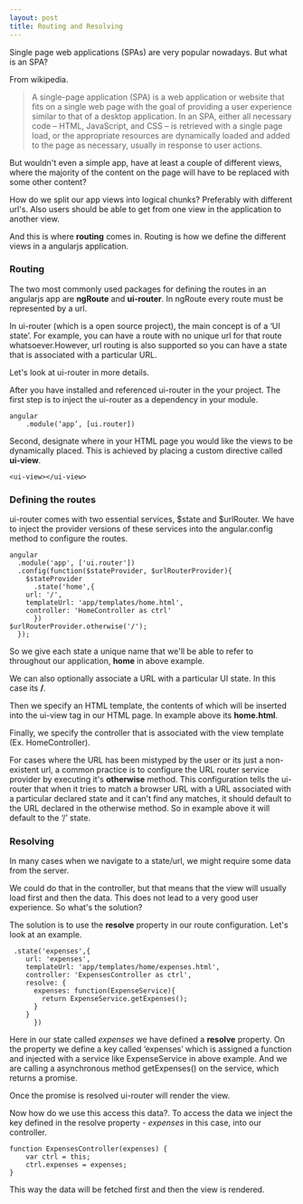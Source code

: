 ```yaml
---
layout: post
title: Routing and Resolving
---
```



Single page web applications (SPAs) are very popular nowadays. But what is an SPA?

From wikipedia.

>A single-page application (SPA) is a web application or website that fits on a single web page with the goal of providing a user experience similar to that of a desktop application. In an SPA, either all necessary code – HTML, JavaScript, and CSS – is retrieved with a single page load, or the appropriate resources are dynamically loaded and added to the page as necessary, usually in response to user actions.

But wouldn't even a simple app, have at least a couple of different views, where the majority of the content on the page will have to be replaced with some other content?

How do we split our app views into logical chunks? Preferably with different url's. Also users should be able to get from one view in the application to another view.


And this is where **routing** comes in. Routing is how we define the different views in a angularjs application.


### Routing

The two most commonly used packages for defining the routes in an angularjs app are **ngRoute** and **ui-router**. In ngRoute every route must be represented by a url. 

In ui-router (which is a open source project), the main concept is of a ‘UI state’. For example, you can have a route with no unique url for that route whatsoever.However, url routing is also supported so you can have a state that is associated with a particular URL.

Let's look at ui-router in more details.

After you have installed and referenced ui-router in the your project.
The first step is to inject the ui-router as a dependency  in your module.

	angular
     	.module(‘app’, [ui.router])

Second, designate where in your HTML page you would like the views to be dynamically placed. This is achieved by placing a custom directive called **ui-view**.
	
	<ui-view></ui-view>

### Defining the routes

ui-router comes with two essential services, $state and $urlRouter. We have to inject the provider versions of these services into the angular.config method to configure the routes.

	angular
	  .module('app', ['ui.router'])
	  .config(function($stateProvider, $urlRouterProvider){
	    $stateProvider
	      .state('home',{
		url: '/',
		templateUrl: 'app/templates/home.html',
		controller: 'HomeController as ctrl'
	      })
	$urlRouterProvider.otherwise('/');
	  });


So we give each state a unique name that we'll be able to refer to throughout our application, **home** in above example.

We can also optionally associate a URL with a particular UI state. In this case its **/**.

Then we specify an HTML template, the contents of which will be inserted into the ui-view tag in our HTML page. In example above its **home.html**.

Finally, we specify the controller that is associated with the view template (Ex. HomeController).

For cases where the URL has been mistyped by the user or its just a non-existent url, a common practice is to configure the URL router service provider by executing it's **otherwise** method. This configuration tells the ui-router that when it tries to match a browser URL with a URL associated with a particular declared state and it can't find any matches, it should default to the URL declared in the otherwise method. So in example above it will default to the ‘/’ state.



### Resolving

In many cases when we navigate to a state/url, we might require some data from the server.

We could do that in the controller, but that means that the view will usually load first and then  the data. This does not lead to a very good user experience. So what's the solution?

The solution is to use the **resolve** property in our route configuration. Let's look at an example. 

	 .state('expenses',{
		url: 'expenses',
		templateUrl: 'app/templates/home/expenses.html',
		controller: 'ExpensesController as ctrl',
		resolve: {
		  expenses: function(ExpenseService){
		    return ExpenseService.getExpenses();
		  }
		}
	      })

Here in our state called *expenses* we have defined a **resolve** property. On the property we define a key called ‘expenses’  which is assigned a function and injected with a service like ExpenseService in above example. And we are calling a asynchronous method getExpenses() on the service, which returns a promise.

Once the promise is resolved ui-router will render the view.

Now how do we use this access this data?. To access the data we inject the key defined in the resolve property - *expenses* in this case, into our controller.

	function ExpensesController(expenses) {
		var ctrl = this;
		ctrl.expenses = expenses;
	}

This way the data will be fetched first and then the view is rendered.
